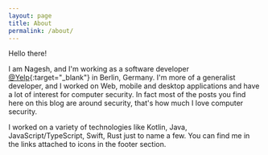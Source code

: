 ```yaml
---
layout: page
title: About
permalink: /about/
---
```


Hello there!

I am Nagesh, and I'm working as a software developer [@Yelp][yelp-url]{:target="_blank"} in Berlin, Germany.
I'm more of a generalist developer, and I worked on Web, mobile and desktop applications and have a lot of interest for computer security.
In fact most of the posts you find here on this blog are around security, that's how much I love computer security.

I worked on a variety of technologies like Kotlin, Java, JavaScript/TypeScript, Swift, Rust just to name a few.
You can find me in the links attached to icons in the footer section.

[yelp-url]: https://www.yelp.com
